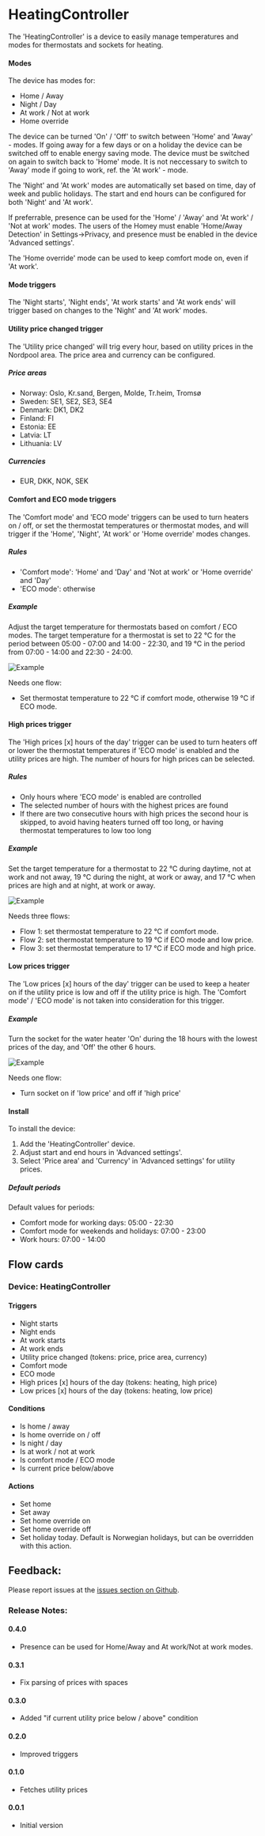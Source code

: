 # HeatingController

The 'HeatingController' is a device to easily manage temperatures and modes for thermostats and sockets for heating.

#### Modes

The device has modes for:

- Home / Away
- Night / Day
- At work / Not at work
- Home override

The device can be turned 'On' / 'Off' to switch between 'Home' and 'Away' - modes.  If going away for a few days or on a holiday the device can be switched off to enable energy saving mode.  The device must be switched on again to switch back to 'Home' mode.  It is not neccessary to switch to 'Away' mode if going to work, ref. the 'At work' - mode.

The 'Night' and 'At work' modes are automatically set based on time, day of week and public holidays.  The start and end hours can be configured for both 'Night' and 'At work'.

If preferrable, presence can be used for the 'Home' / 'Away' and 'At work' / 'Not at work' modes. The users of the Homey must enable 'Home/Away Detection' in Settings->Privacy, and presence must be enabled in the device 'Advanced settings'.

The 'Home override' mode can be used to keep comfort mode on, even if 'At work'.

#### Mode triggers

The 'Night starts', 'Night ends', 'At work starts' and 'At work ends' will trigger based on changes to the 'Night' and 'At work' modes.

#### Utility price changed trigger

The 'Utility price changed' will trig every hour, based on utility prices in the Nordpool area.  The price area and currency can be configured.

##### Price areas

- Norway: Oslo, Kr.sand, Bergen, Molde, Tr.heim, Tromsø
- Sweden: SE1, SE2, SE3, SE4
- Denmark: DK1, DK2
- Finland: FI
- Estonia: EE
- Latvia: LT
- Lithuania: LV

##### Currencies

- EUR, DKK, NOK, SEK

#### Comfort and ECO mode triggers

The 'Comfort mode' and 'ECO mode' triggers can be used to turn heaters on / off, or set the thermostat temperatures or thermostat modes, and will trigger if the 'Home', 'Night', 'At work' or 'Home override' modes changes.

##### Rules

- 'Comfort mode': 'Home' and 'Day' and 'Not at work' or 'Home override' and 'Day'
- 'ECO mode': otherwise

##### Example

Adjust the target temperature for thermostats based on comfort / ECO modes.  The target temperature for a thermostat is set to 22 ℃ for the period between 05:00 - 07:00 and 14:00 - 22:30, and 19 ℃ in the period from 07:00 - 14:00 and 22:30 - 24:00.

![Example](https://balmli.github.io/no.almli.heatingcontroller/example1.png "Example 1")

Needs one flow:

- Set thermostat temperature to 22 ℃ if comfort mode, otherwise 19 ℃ if ECO mode.

#### High prices trigger

The 'High prices [x] hours of the day' trigger can be used to turn heaters off or lower the thermostat temperatures if 'ECO mode' is enabled and the utility prices are high.  The number of hours for high prices can be selected.

##### Rules

- Only hours where 'ECO mode' is enabled are controlled
- The selected number of hours with the highest prices are found
- If there are two consecutive hours with high prices the second hour is skipped, to avoid having heaters turned off too long, or having thermostat temperatures to low too long

##### Example

Set the target temperature for a thermostat to 22 ℃ during daytime, not at work and not away, 19 ℃ during the night, at work or away, and 17 ℃ when prices are high and at night, at work or away.

![Example](https://balmli.github.io/no.almli.heatingcontroller/example2.png "Example 2")

Needs three flows:

- Flow 1: set thermostat temperature to 22 ℃ if comfort mode.
- Flow 2: set thermostat temperature to 19 ℃ if ECO mode and low price.
- Flow 3: set thermostat temperature to 17 ℃ if ECO mode and high price.

#### Low prices trigger

The 'Low prices [x] hours of the day' trigger can be used to keep a heater on if the utility price is low and off if the utility price is high.  The 'Comfort mode' / 'ECO mode' is not taken into consideration for this trigger.

##### Example

Turn the socket for the water heater 'On' during the 18 hours with the lowest prices of the day, and 'Off' the other 6 hours.

![Example](https://balmli.github.io/no.almli.heatingcontroller/example3.png "Example 3")

Needs one flow:

- Turn socket on if 'low price' and off if 'high price'

#### Install

To install the device:

1. Add the 'HeatingController' device.
2. Adjust start and end hours in 'Advanced settings'.
3. Select 'Price area' and 'Currency' in 'Advanced settings' for utility prices.

##### Default periods

Default values for periods:

- Comfort mode for working days: 05:00 - 22:30
- Comfort mode for weekends and holidays: 07:00 - 23:00
- Work hours: 07:00 - 14:00

## Flow cards

### Device: HeatingController

#### Triggers

- Night starts
- Night ends
- At work starts
- At work ends
- Utility price changed (tokens: price, price area, currency)
- Comfort mode
- ECO mode
- High prices [x] hours of the day (tokens: heating, high price)
- Low prices [x] hours of the day (tokens: heating, low price)

#### Conditions

- Is home / away
- Is home override on / off
- Is night / day
- Is at work / not at work
- Is comfort mode / ECO mode
- Is current price below/above

#### Actions

- Set home
- Set away
- Set home override on
- Set home override off
- Set holiday today.  Default is Norwegian holidays, but can be overridden with this action.

## Feedback:

Please report issues at the [issues section on Github](https://github.com/balmli/no.almli.heatingcontroller/issues).

### Release Notes:

#### 0.4.0

- Presence can be used for Home/Away and At work/Not at work modes. 

#### 0.3.1

- Fix parsing of prices with spaces

#### 0.3.0

- Added "if current utility price below / above" condition

#### 0.2.0

- Improved triggers

#### 0.1.0

- Fetches utility prices

#### 0.0.1
- Initial version
